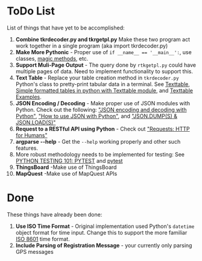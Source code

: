 # ToDo List
List of things that have yet to be accomplished:

1. **Combine tkrdecoder.py and tkrgetpl.py** Make these two program act work together
in a single program (aka import tkrdecoder.py)
1. **Make More Pythonic** - Proper use of `if __name__ == '__main__':`, use classes,
[magic methods](https://opensource.com/article/18/4/elegant-solutions-everyday-python-problems), etc.
1. **Support Muli-Page Output** - The query done by `rtkgetpl.py` could have multiple pages of data.
Need to implement functionality to support this.
1. **Text Table** - Replace your table creation method in `tkrdecoder.py`
Python's class to pretty-print tabular data in a terminal.
See [Texttable](https://pypi.org/project/texttable/),
[Simple formatted tables in python with Texttable module](https://oneau.wordpress.com/2010/05/30/simple-formatted-tables-in-python-with-texttable/), and
[Texttable Examples](https://programtalk.com/python-examples/texttable.Texttable/).
1. **JSON Encoding / Decoding** - Make proper use of JSON modules with Python.
Check out the following:
["JSON encoding and decoding with Python"](https://pythonspot.com/json-encoding-and-decoding-with-python/),
["How to use JSON with Python"](http://developer.rhino3d.com/guides/rhinopython/python-xml-json/),
and ["JSON.DUMP(S) & JSON.LOAD(S)"](http://www.bogotobogo.com/python/python-json-dumps-loads-file-read-write.php)
1. **Request to a RESTful API using Python** - Check out
["Requests: HTTP for Humans"](http://www.python-requests.org/en/master/)
1. **argparse --help** - Get the `--help` working properly and other such features.
1. More robust methodology needs to be implemented for testing:
See [PYTHON TESTING 101: PYTEST](https://automationpanda.com/2017/03/14/python-testing-101-pytest/)
and [pytest](https://docs.pytest.org/en/latest/)
1. **ThingsBoard** -Make use of ThingsBoard
1. **MapQuest** -Make use of MapQuest APIs

# Done
These things have already been done:

1. **Use ISO Time Format** - Original implementation used Python's `datetime` object format for time input.
Change this to support the more familiar [ISO 8601](https://en.wikipedia.org/wiki/ISO_8601) time format.
1. **Include Parsing of Registration Message** - your currently only parsing GPS messages

